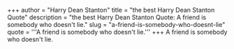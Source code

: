 +++
author = "Harry Dean Stanton"
title = "the best Harry Dean Stanton Quote"
description = "the best Harry Dean Stanton Quote: A friend is somebody who doesn't lie."
slug = "a-friend-is-somebody-who-doesnt-lie"
quote = '''A friend is somebody who doesn't lie.'''
+++
A friend is somebody who doesn't lie.
